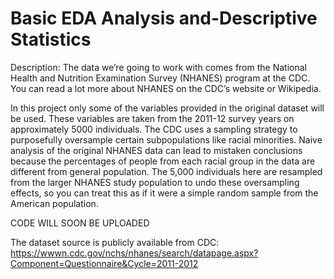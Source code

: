 # Basic EDA Analysis and-Descriptive Statistics


Description:
The data we’re going to work with comes from the National Health and Nutrition Examination Survey (NHANES) program at the CDC. You can read a lot more about NHANES on the CDC’s website or Wikipedia.

In this project only some of the variables provided in the original dataset will be used. These variables are taken from the 2011-12 survey years on approximately 5000 individuals. The CDC uses a sampling strategy to purposefully oversample certain subpopulations like racial minorities. Naive analysis of the original NHANES data can lead to mistaken conclusions because the percentages of people from each racial group in the data are different from general population. The 5,000 individuals here are resampled from the larger NHANES study population to undo these oversampling effects, so you can treat this as if it were a simple random sample from the American population.


CODE WILL SOON BE UPLOADED

The dataset source is publicly available from CDC:
https://wwwn.cdc.gov/nchs/nhanes/search/datapage.aspx?Component=Questionnaire&Cycle=2011-2012
